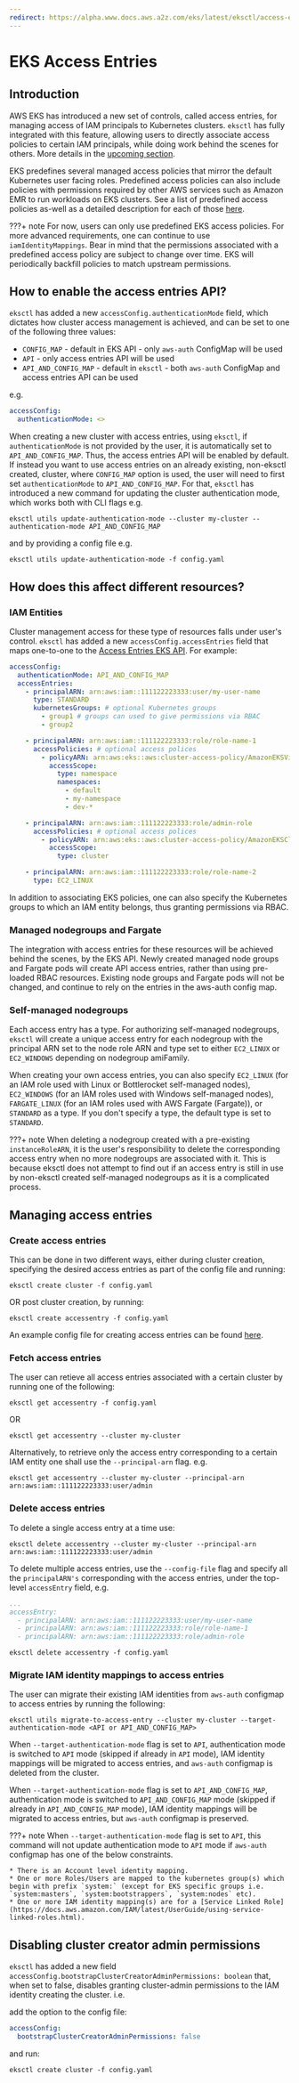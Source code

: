 ```yaml
---
redirect: https://alpha.www.docs.aws.a2z.com/eks/latest/eksctl/access-entries.html
---
```

# EKS Access Entries

## Introduction

AWS EKS has introduced a new set of controls, called access entries, for managing access of IAM principals to Kubernetes clusters. `eksctl` has fully integrated with this feature, allowing users to directly associate access policies to certain IAM principals, while doing work behind the scenes for others. More details in the [upcoming section](access-entries.md#how-does-this-affect-different-resources).

EKS predefines several managed access policies that mirror the default Kubernetes user facing roles. Predefined access policies can also include policies with permissions required by other AWS services such as Amazon EMR to run workloads on EKS clusters. See a list of predefined access policies as-well as a detailed description for each of those [here](https://docs.aws.amazon.com/eks/latest/userguide/access-policies.html#access-policy-permissions).

???+ note
    For now, users can only use predefined EKS access policies. For more advanced requirements, one can continue to use `iamIdentityMappings`.
    Bear in mind that the permissions associated with a predefined access policy are subject to change over time. EKS will periodically backfill policies to match upstream permissions.

## How to enable the access entries API?

`eksctl` has added a new `accessConfig.authenticationMode` field, which dictates how cluster access management is achieved, and can be set to one of the following three values:

- `CONFIG_MAP` - default in EKS API - only `aws-auth` ConfigMap will be used
- `API` - only access entries API will be used
- `API_AND_CONFIG_MAP` - default in `eksctl` - both `aws-auth` ConfigMap and access entries API can be used

e.g.

```yaml
accessConfig:
  authenticationMode: <>
```

When creating a new cluster with access entries, using `eksctl`, if `authenticationMode` is not provided by the user, it is automatically set to `API_AND_CONFIG_MAP`. Thus, the access entries API will be enabled by default. If instead you want to use access entries on an already existing, non-eksctl created, cluster, where `CONFIG_MAP` option is used, the user will need to first set `authenticationMode` to `API_AND_CONFIG_MAP`. For that, `eksctl` has introduced a new command for updating the cluster authentication mode, which works both with CLI flags e.g.

```shell
eksctl utils update-authentication-mode --cluster my-cluster --authentication-mode API_AND_CONFIG_MAP
```

and by providing a config file e.g.

```shell
eksctl utils update-authentication-mode -f config.yaml
```

## How does this affect different resources?

### IAM Entities

Cluster management access for these type of resources falls under user's control. `eksctl` has added a new `accessConfig.accessEntries` field that maps one-to-one to the [Access Entries EKS API](https://docs.aws.amazon.com/eks/latest/userguide/access-policies.html#access-policy-permissions). For example:

```yaml
accessConfig:
  authenticationMode: API_AND_CONFIG_MAP
  accessEntries:
    - principalARN: arn:aws:iam::111122223333:user/my-user-name
      type: STANDARD
      kubernetesGroups: # optional Kubernetes groups
        - group1 # groups can used to give permissions via RBAC
        - group2

    - principalARN: arn:aws:iam::111122223333:role/role-name-1
      accessPolicies: # optional access polices
        - policyARN: arn:aws:eks::aws:cluster-access-policy/AmazonEKSViewPolicy
          accessScope:
            type: namespace
            namespaces:
              - default
              - my-namespace
              - dev-*

    - principalARN: arn:aws:iam::111122223333:role/admin-role
      accessPolicies: # optional access polices
        - policyARN: arn:aws:eks::aws:cluster-access-policy/AmazonEKSClusterAdminPolicy
          accessScope:
            type: cluster

    - principalARN: arn:aws:iam::111122223333:role/role-name-2
      type: EC2_LINUX
```

In addition to associating EKS policies, one can also specify the Kubernetes groups to which an IAM entity belongs, thus granting permissions via RBAC.

### Managed nodegroups and Fargate

The integration with access entries for these resources will be achieved behind the scenes, by the EKS API. Newly created managed node groups and Fargate pods will create API access entries, rather than using pre-loaded RBAC resources. Existing node groups and Fargate pods will not be changed, and continue to rely on the entries in the aws-auth config map.

### Self-managed nodegroups

Each access entry has a type. For authorizing self-managed nodegroups, `eksctl` will create a unique access entry for each nodegroup with the principal ARN set to the node role ARN and type set to either `EC2_LINUX` or `EC2_WINDOWS` depending on nodegroup amiFamily.

When creating your own access entries, you can also specify `EC2_LINUX` (for an IAM role used with Linux or Bottlerocket self-managed nodes), `EC2_WINDOWS` (for an IAM roles used with Windows self-managed nodes), `FARGATE_LINUX` (for an IAM roles used with AWS Fargate (Fargate)), or `STANDARD` as a type. If you don't specify a type, the default type is set to `STANDARD`.

???+ note
    When deleting a nodegroup created with a pre-existing `instanceRoleARN`, it is the user's responsibility to delete the corresponding access entry when no more nodegroups are associated with it. This is because eksctl does not attempt to find out if an access entry is still in use by non-eksctl created self-managed nodegroups as it is a complicated process.

## Managing access entries

### Create access entries

This can be done in two different ways, either during cluster creation, specifying the desired access entries as part of the config file and running:

```shell
eksctl create cluster -f config.yaml
```

OR post cluster creation, by running:

```shell
eksctl create accessentry -f config.yaml
```

An example config file for creating access entries can be found [here](https://github.com/weaveworks/eksctl/blob/main/examples/40-access-entries.yaml).

### Fetch access entries

The user can retieve all access entries associated with a certain cluster by running one of the following:

```shell
eksctl get accessentry -f config.yaml
```

OR

```shell
eksctl get accessentry --cluster my-cluster
```

Alternatively, to retrieve only the access entry corresponding to a certain IAM entity one shall use the `--principal-arn` flag. e.g.

```shell
eksctl get accessentry --cluster my-cluster --principal-arn arn:aws:iam::111122223333:user/admin
```

### Delete access entries

To delete a single access entry at a time use:

```shell
eksctl delete accessentry --cluster my-cluster --principal-arn arn:aws:iam::111122223333:user/admin
```

To delete multiple access entries, use the `--config-file` flag and specify all the `principalARN's` corresponding with the access entries, under the top-level `accessEntry` field, e.g.

```yaml
...
accessEntry:
  - principalARN: arn:aws:iam::111122223333:user/my-user-name
  - principalARN: arn:aws:iam::111122223333:role/role-name-1
  - principalARN: arn:aws:iam::111122223333:role/admin-role
```

```shell
eksctl delete accessentry -f config.yaml
```

### Migrate IAM identity mappings to access entries

The user can migrate their existing IAM identities from `aws-auth` configmap to access entries by running the following:

```shell
eksctl utils migrate-to-access-entry --cluster my-cluster --target-authentication-mode <API or API_AND_CONFIG_MAP>
```

When `--target-authentication-mode` flag is set to `API`, authentication mode is switched to `API` mode (skipped if already in `API` mode), IAM identity mappings will be migrated to access entries, and `aws-auth` configmap is deleted from the cluster.

When `--target-authentication-mode` flag is set to `API_AND_CONFIG_MAP`, authentication mode is switched to `API_AND_CONFIG_MAP` mode (skipped if already in `API_AND_CONFIG_MAP` mode), IAM identity mappings will be migrated to access entries, but `aws-auth` configmap is preserved.

???+ note
    When `--target-authentication-mode` flag is set to `API`, this command will not update authentication mode to `API` mode if `aws-auth` configmap has one of the below constraints.
    
    * There is an Account level identity mapping.
    * One or more Roles/Users are mapped to the kubernetes group(s) which begin with prefix `system:` (except for EKS specific groups i.e. `system:masters`, `system:bootstrappers`, `system:nodes` etc).
    * One or more IAM identity mapping(s) are for a [Service Linked Role](https://docs.aws.amazon.com/IAM/latest/UserGuide/using-service-linked-roles.html).

## Disabling cluster creator admin permissions

`eksctl` has added a new field `accessConfig.bootstrapClusterCreatorAdminPermissions: boolean` that, when set to false, disables granting cluster-admin permissions to the IAM identity creating the cluster. i.e.

add the option to the config file:

```yaml
accessConfig:
  bootstrapClusterCreatorAdminPermissions: false
```

and run:

```shell
eksctl create cluster -f config.yaml
```
